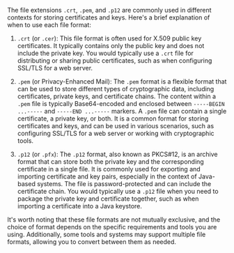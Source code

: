 The file extensions `.crt`, `.pem`, and `.p12` are commonly used in different contexts for storing certificates and keys. Here's a brief explanation of when to use each file format:

1. `.crt` (or `.cer`): This file format is often used for X.509 public key certificates. It typically contains only the public key and does not include the private key. You would typically use a `.crt` file for distributing or sharing public certificates, such as when configuring SSL/TLS for a web server.

2. `.pem` (or Privacy-Enhanced Mail): The `.pem` format is a flexible format that can be used to store different types of cryptographic data, including certificates, private keys, and certificate chains. The content within a `.pem` file is typically Base64-encoded and enclosed between `-----BEGIN ...-----` and `-----END ...-----` markers. A `.pem` file can contain a single certificate, a private key, or both. It is a common format for storing certificates and keys, and can be used in various scenarios, such as configuring SSL/TLS for a web server or working with cryptographic tools.

3. `.p12` (or `.pfx`): The `.p12` format, also known as PKCS#12, is an archive format that can store both the private key and the corresponding certificate in a single file. It is commonly used for exporting and importing certificate and key pairs, especially in the context of Java-based systems. The file is password-protected and can include the certificate chain. You would typically use a `.p12` file when you need to package the private key and certificate together, such as when importing a certificate into a Java keystore.

It's worth noting that these file formats are not mutually exclusive, and the choice of format depends on the specific requirements and tools you are using. Additionally, some tools and systems may support multiple file formats, allowing you to convert between them as needed.
